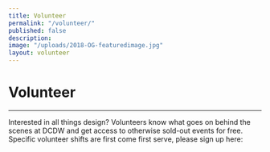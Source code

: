 ```yaml
---
title: Volunteer
permalink: "/volunteer/"
published: false
description: 
image: "/uploads/2018-OG-featuredimage.jpg"
layout: volunteer
---
```


# Volunteer

---

Interested in all things design? Volunteers know what goes on behind the scenes at DCDW and get access to otherwise sold-out events for free. Specific volunteer shifts are first come first serve, please sign up here:
